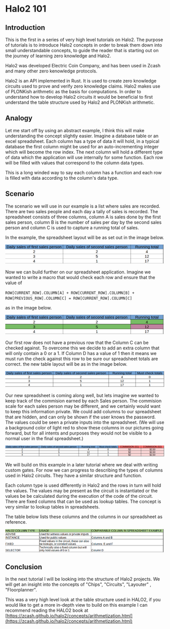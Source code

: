 # Halo2 101

## Introduction
This is the first in a series of very high level tutorials on Halo2. The purpose of tutorials is to introduce Halo2 concepts in order to break them down into small understandable concepts, to guide the reader that is starting out on the journey of learning zero knowledge and Halo2.

Halo2 was developed Electric Coin Company, and has been used in Zcash and many other zero kenowledge protocols.

Halo2 is an API implemented in Rust. It is used to create zero knowledge circuits used to prove and verify zero knowledge claims. Halo2 makes use of PLONKish arithmetic as the basis for computations. In order to understand how to develop Halo2 circuits it would be beneficial to first understand the table structure used by Halo2 and PLONKish arithmetic.

## Analogy
Let me start off by using an abstract example, I think this will make understanding the concept slightly easier.
Imagine a database table or an excel spreadsheet. Each column has a type of data it will hold, in a typical database the first column might be used for an auto-incrementing integer which will become the row index. The next column will hold a different type of data which the application will use internally for some function. Each row will be filled with values that correspond to the column data types. 

This is a long winded way to say each column has a function and each row is filled with data according to the column's data type.

## Scenario
The scenario we will use in our example is a list where sales are recorded.
There are two sales people and each day a tally of sales is recorded.
The spreadsheet consists of three columns, column A is sales done by the first sales person, column B is the number of sales per day by the second sales person and column C is used to capture a running total of sales.

In the example, the spreadsheet layout will be as set out in the image below.

![Table](pics/table_layout1.png)

Now we can build further on our spreadsheet application. Imagine we wanted to write a macro that would check each row and ensure that the value of 

`ROW[CURRENT_ROW].COLUMN[A] + ROW[CURRENT_ROW].COLUMN[B] + ROW[PREVIOUS_ROW].COLUMN[C] = ROW[CURRENT_ROW].COLUMN[C]`

as in the image below.

![Table](pics/first_constraint.png)

Our first row does not have a previous row that the Column C can be checked against. To overcome this we decide to add an extra column that will only contain a 0 or a 1. If Column D has a value of 1 then it means we must run the check against this row to be sure our spreadsheet totals are correct. the new table layout will be as in the image below.

![Table](pics/table_layout2.png)

Our new spreadsheet is coming along well, but lets imagine we wanted to keep track of the commision earned by each Sales person. The commision scale for each sales person may be different, and we certainly would want to keep this information private. We could add columns to our spreadsheet that are hidden, and can only be shown if the user knows the password. The values could be seen a private inputs into the spreadsheet. (We will use a background color of light red to show these columns in our pictures going forward, but for all intents and purposes they would not be visible to a normal user in the final spreadsheet.)

![Table](pics/layout_privateColumns.png)

We will build on this example in a later tutorial where we deal with writing custom gates. For now we can progress to describing the types of columns used in Halo2 circuits. They have a similar structure and function. 

Each column type is used differently in Halo2 and the rows in turn will hold the values. The values may be present as the circuit is instantiated or the values be be calculated during the execution of the code of the circuit.
There are fixed columns that can be used as lookup tables. The concept is very similar to lookup tables in spreadsheets.

The table below lists these columns and the columns in our spreadsheet as reference.

![Table](pics/coulmtypes.png)

## Conclusion
In the next tutorial I will be looking into the structure of Halo2 projects. We will get an insight into the concepts of "Chips", "Circuits", "Layouter" , "Floorplanner".

This was a very high level look at the table structure used in HALO2, if you would like to get a more in-depth view to build on this example I can recommend reading the HALO2 book at [https://zcash.github.io/halo2/concepts/arithmetization.html](https://zcash.github.io/halo2/concepts/arithmetization.html)

